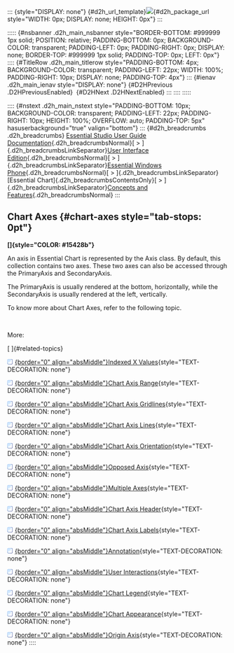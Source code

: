 ::: {style="DISPLAY: none"}
[](ms-xhelp:///?Id=d2h_url_template){#d2h_url_template}![](!package_url!){#d2h_package_url style="WIDTH: 0px; DISPLAY: none; HEIGHT: 0px"}
:::

::::: {#nsbanner .d2h_main_nsbanner style="BORDER-BOTTOM: #999999 1px solid; POSITION: relative; PADDING-BOTTOM: 0px; BACKGROUND-COLOR: transparent; PADDING-LEFT: 0px; PADDING-RIGHT: 0px; DISPLAY: none; BORDER-TOP: #999999 1px solid; PADDING-TOP: 0px; LEFT: 0px"}
:::: {#TitleRow .d2h_main_titlerow style="PADDING-BOTTOM: 4px; BACKGROUND-COLOR: transparent; PADDING-LEFT: 22px; WIDTH: 100%; PADDING-RIGHT: 10px; DISPLAY: none; PADDING-TOP: 4px"}
::: {#ienav .d2h_main_ienav style="DISPLAY: none"}
[](ms-xhelp:///?Id=37ad491c-1c8a-494d-9554-ab91c06f343e){#D2HPrevious .D2HPreviousEnabled}  [](ms-xhelp:///?Id=9febc1b3-9818-4963-9413-d36735d1fbb8){#D2HNext .D2HNextEnabled}
:::
::::
:::::

:::: {#nstext .d2h_main_nstext style="PADDING-BOTTOM: 10px; BACKGROUND-COLOR: transparent; PADDING-LEFT: 22px; PADDING-RIGHT: 10px; HEIGHT: 100%; OVERFLOW: auto; PADDING-TOP: 5px" hasuserbackground="true" valign="bottom"}
::: {#d2h_breadcrumbs .d2h_breadcrumbs}
[Essential Studio User Guide Documentation](ms-xhelp:///?Id=12457748-09e3-4d74-a240-8e049cedf030){.d2h_breadcrumbsNormal}[ \> ]{.d2h_breadcrumbsLinkSeparator}[User Interface Edition](ms-xhelp:///?Id=c29296b7-531c-413b-a0ec-488ca1f7f669){.d2h_breadcrumbsNormal}[ \> ]{.d2h_breadcrumbsLinkSeparator}[Essential Windows Phone](ms-xhelp:///?Id=5ea1999c-4eff-4775-b84e-407dc825f555){.d2h_breadcrumbsNormal}[ \> ]{.d2h_breadcrumbsLinkSeparator}[Essential Chart]{.d2h_breadcrumbsContentsOnly}[ \> ]{.d2h_breadcrumbsLinkSeparator}[Concepts and Features](ms-xhelp:///?Id=080edead-2400-410b-a7ad-9155e5f1ae92){.d2h_breadcrumbsNormal}
:::

## Chart Axes {#chart-axes style="tab-stops: 0pt"}

**[]{style="COLOR: #15428b"}** 

An axis in Essential Chart is represented by the Axis class. By default, this collection contains two axes. These two axes can also be accessed through the PrimaryAxis and SecondaryAxis.

The PrimaryAxis is usually rendered at the bottom, horizontally, while the SecondaryAxis is usually rendered at the left, vertically.

To know more about Chart Axes, refer to the following topic.

 

More:

[ ]{#related-topics}

[![](button.gif){border="0" align="absMiddle"}Indexed X Values](ms-xhelp:///?Id=9febc1b3-9818-4963-9413-d36735d1fbb8){style="TEXT-DECORATION: none"}

[![](button.gif){border="0" align="absMiddle"}Chart Axis Range](ms-xhelp:///?Id=fa90bfec-4daf-43c7-8f91-be994b97eba7){style="TEXT-DECORATION: none"}

[![](button.gif){border="0" align="absMiddle"}Chart Axis Gridlines](ms-xhelp:///?Id=58974f95-57bd-4f7a-86c4-a7097c2eca94){style="TEXT-DECORATION: none"}

[![](button.gif){border="0" align="absMiddle"}Chart Axis Lines](ms-xhelp:///?Id=9c4a9ae7-a26f-46b3-92c8-8486665cd5b9){style="TEXT-DECORATION: none"}

[![](button.gif){border="0" align="absMiddle"}Chart Axis Orientation](ms-xhelp:///?Id=90a76e26-aa96-4e40-8373-9575a03efc3c){style="TEXT-DECORATION: none"}

[![](button.gif){border="0" align="absMiddle"}Opposed Axis](ms-xhelp:///?Id=d9faa3e2-d465-4ffc-852a-4e2eb629da40){style="TEXT-DECORATION: none"}

[![](button.gif){border="0" align="absMiddle"}Multiple Axes](ms-xhelp:///?Id=8b09dd80-65e9-4a3d-9e7a-c9cbbc0fe8c2){style="TEXT-DECORATION: none"}

[![](button.gif){border="0" align="absMiddle"}Chart Axis Header](ms-xhelp:///?Id=66843d53-f7f8-41a3-ba5a-6a893bfbbff0){style="TEXT-DECORATION: none"}

[![](button.gif){border="0" align="absMiddle"}Chart Axis Labels](ms-xhelp:///?Id=b2571c60-2216-43e9-80e0-df6066163c77){style="TEXT-DECORATION: none"}

[![](button.gif){border="0" align="absMiddle"}Annotation](ms-xhelp:///?Id=f944dc79-9d50-4e6e-976d-0e608346ffd9){style="TEXT-DECORATION: none"}

[![](button.gif){border="0" align="absMiddle"}User Interactions](ms-xhelp:///?Id=1c05651b-85ff-43ba-afca-bd5fa99d33bc){style="TEXT-DECORATION: none"}

[![](button.gif){border="0" align="absMiddle"}Chart Legend](ms-xhelp:///?Id=422204fd-869a-4114-a1ee-6ff34dae10f9){style="TEXT-DECORATION: none"}

[![](button.gif){border="0" align="absMiddle"}Chart Appearance](ms-xhelp:///?Id=5903c769-dee7-48d7-8250-449a05c6015b){style="TEXT-DECORATION: none"}

[![](button.gif){border="0" align="absMiddle"}Origin Axis](ms-xhelp:///?Id=edbcf8cd-8a45-493c-8bf9-c947c0ade008){style="TEXT-DECORATION: none"}
::::
